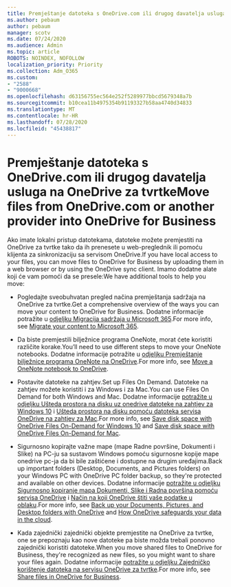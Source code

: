```yaml
---
title: Premještanje datoteka s OneDrive.com ili drugog davatelja usluga na OneDrive za tvrtke
ms.author: pebaum
author: pebaum
manager: scotv
ms.date: 07/24/2020
ms.audience: Admin
ms.topic: article
ROBOTS: NOINDEX, NOFOLLOW
localization_priority: Priority
ms.collection: Adm_O365
ms.custom:
- "2588"
- "9000668"
ms.openlocfilehash: d63156755ec564e252f5289977bbcd5679348a7b
ms.sourcegitcommit: b10cea11b4975354b91193327b58aa4740d34833
ms.translationtype: MT
ms.contentlocale: hr-HR
ms.lasthandoff: 07/28/2020
ms.locfileid: "45438817"
---
```

# <a name="move-files-from-onedrivecom-or-another-provider-into-onedrive-for-business"></a><span data-ttu-id="08198-102">Premještanje datoteka s OneDrive.com ili drugog davatelja usluga na OneDrive za tvrtke</span><span class="sxs-lookup"><span data-stu-id="08198-102">Move files from OneDrive.com or another provider into OneDrive for Business</span></span>

<span data-ttu-id="08198-103">Ako imate lokalni pristup datotekama, datoteke možete premjestiti na OneDrive za tvrtke tako da ih prenesete u web-preglednik ili pomoću klijenta za sinkronizaciju sa servisom OneDrive.</span><span class="sxs-lookup"><span data-stu-id="08198-103">If you have local access to your files, you can move files to OneDrive for Business by uploading them in a web browser or by using the OneDrive sync client.</span></span> <span data-ttu-id="08198-104">Imamo dodatne alate koji će vam pomoći da se presele:</span><span class="sxs-lookup"><span data-stu-id="08198-104">We have additional tools to help you move:</span></span>

- <span data-ttu-id="08198-105">Pogledajte sveobuhvatan pregled načina premještanja sadržaja na OneDrive za tvrtke.</span><span class="sxs-lookup"><span data-stu-id="08198-105">Get a comprehensive overview of the ways you can move your content to OneDrive for Business.</span></span> <span data-ttu-id="08198-106">Dodatne informacije potražite u [odjeljku Migracija sadržaja u Microsoft 365](https://docs.microsoft.com/sharepointmigration/migrate-to-sharepoint-online).</span><span class="sxs-lookup"><span data-stu-id="08198-106">For more info, see [Migrate your content to Microsoft 365](https://docs.microsoft.com/sharepointmigration/migrate-to-sharepoint-online).</span></span>
- <span data-ttu-id="08198-107">Da biste premjestili bilježnice programa OneNote, morat ćete koristiti različite korake.</span><span class="sxs-lookup"><span data-stu-id="08198-107">You’ll need to use different steps to move your OneNote notebooks.</span></span> <span data-ttu-id="08198-108">Dodatne informacije potražite u [odjeljku Premještanje bilježnice programa OneNote na OneDrive](https://support.office.com/article/move-a-onenote-notebook-to-onedrive-0af0a141-0bdf-49ab-9e50-45dbcca44082).</span><span class="sxs-lookup"><span data-stu-id="08198-108">For more info, see [Move a OneNote notebook to OneDrive](https://support.office.com/article/move-a-onenote-notebook-to-onedrive-0af0a141-0bdf-49ab-9e50-45dbcca44082).</span></span>
    
- <span data-ttu-id="08198-109">Postavite datoteke na zahtjev.</span><span class="sxs-lookup"><span data-stu-id="08198-109">Set up Files On Demand.</span></span> <span data-ttu-id="08198-110">Datoteke na zahtjev možete koristiti i za Windows i za Mac.</span><span class="sxs-lookup"><span data-stu-id="08198-110">You can use Files On Demand for both Windows and Mac.</span></span> <span data-ttu-id="08198-111">Dodatne informacije [potražite u odjeljku Ušteda prostora na disku uz onedrive datoteke na zahtjev za Windows 10](https://support.office.com/article/Save-disk-space-with-OneDrive-Files-On-Demand-for-Windows-10-0e6860d3-d9f3-4971-b321-7092438fb38e) i [Ušteda prostora na disku pomoću datoteka servisa OneDrive na zahtjev za Mac](https://support.office.com/article/Save-disk-space-with-OneDrive-Files-On-Demand-for-Mac-529f6d53-e572-4922-a585-e7a318c135f0).</span><span class="sxs-lookup"><span data-stu-id="08198-111">For more info, see [Save disk space with OneDrive Files On-Demand for Windows 10](https://support.office.com/article/Save-disk-space-with-OneDrive-Files-On-Demand-for-Windows-10-0e6860d3-d9f3-4971-b321-7092438fb38e)  and [Save disk space with OneDrive Files On-Demand for Mac](https://support.office.com/article/Save-disk-space-with-OneDrive-Files-On-Demand-for-Mac-529f6d53-e572-4922-a585-e7a318c135f0).</span></span>
- <span data-ttu-id="08198-112">Sigurnosno kopirajte važne mape (mape Radne površine, Dokumenti i Slike) na PC-ju sa sustavom Windows pomoću sigurnosne kopije mape onedrive pc-ja da bi bile zaštićene i dostupne na drugim uređajima.</span><span class="sxs-lookup"><span data-stu-id="08198-112">Back up important folders (Desktop, Documents, and Pictures folders) on your Windows PC with OneDrive PC folder backup, so they're protected and available on other devices.</span></span> <span data-ttu-id="08198-113">Dodatne informacije [potražite u odjeljku Sigurnosno kopiranje mapa Dokumenti, Slike i Radna površina pomoću servisa OneDrive](https://support.office.com/article/back-up-your-documents-pictures-and-desktop-folders-with-onedrive-d61a7930-a6fb-4b95-b28a-6552e77c3057) i [Način na koji OneDrive štiti vaše podatke u oblaku](https://support.office.com/article/how-onedrive-safeguards-your-data-in-the-cloud-23c6ea94-3608-48d7-8bf0-80e142edd1e1).</span><span class="sxs-lookup"><span data-stu-id="08198-113">For more info, see [Back up your Documents, Pictures, and Desktop folders with OneDrive](https://support.office.com/article/back-up-your-documents-pictures-and-desktop-folders-with-onedrive-d61a7930-a6fb-4b95-b28a-6552e77c3057) and [How OneDrive safeguards your data in the cloud](https://support.office.com/article/how-onedrive-safeguards-your-data-in-the-cloud-23c6ea94-3608-48d7-8bf0-80e142edd1e1).</span></span> 
- <span data-ttu-id="08198-114">Kada zajednički zajednički objekte premjestite na OneDrive za tvrtke, one se prepoznaju kao nove datoteke pa biste možda trebali ponovno zajednički koristiti datoteke.</span><span class="sxs-lookup"><span data-stu-id="08198-114">When you move shared files to OneDrive for Business, they're recognized as new files, so you might want to share your files again.</span></span> <span data-ttu-id="08198-115">Dodatne informacije [potražite u odjeljku Zajedničko korištenje datoteka na servisu OneDrive za tvrtke](https://support.office.com/article/Move-files-from-OneDrive-to-OneDrive-for-Business-7fb28cad-7e25-451f-8b4b-2d1a71e5c0e9#sharefiles).</span><span class="sxs-lookup"><span data-stu-id="08198-115">For more info, see [Share files in OneDrive for Business](https://support.office.com/article/Move-files-from-OneDrive-to-OneDrive-for-Business-7fb28cad-7e25-451f-8b4b-2d1a71e5c0e9#sharefiles).</span></span>
